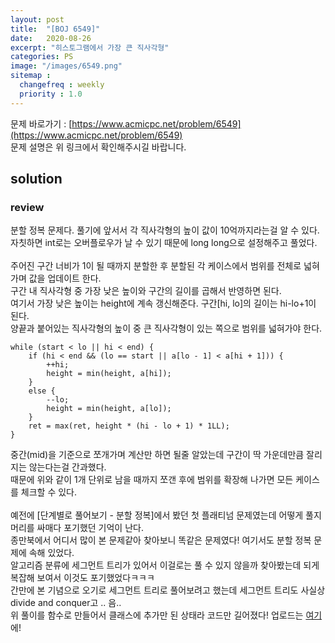 ```yaml
---
layout: post
title:  "[BOJ 6549]"
date:   2020-08-26
excerpt: "히스토그램에서 가장 큰 직사각형"
categories: PS
image: "/images/6549.png"
sitemap :
  changefreq : weekly
  priority : 1.0
---
```


문제 바로가기 : [https://www.acmicpc.net/problem/6549](https://www.acmicpc.net/problem/6549)<br>
문제 설명은 위 링크에서 확인해주시길 바랍니다.
<br>
## solution
<script src="https://gist.github.com/yooniversal/a7555d447e0d5f625576538c114c106c.js"></script>

### review
분할 정복 문제다. 풀기에 앞서서 각 직사각형의 높이 값이 10억까지라는걸 알 수 있다.<br>
자칫하면 int로는 오버플로우가 날 수 있기 때문에 long long으로 설정해주고 풀었다.<br>
<br>
주어진 구간 너비가 1이 될 때까지 분할한 후 분할된 각 케이스에서 범위를 전체로 넓혀가며 값을 업데이트 한다.<br>
구간 내 직사각형 중 가장 낮은 높이와 구간의 길이를 곱해서 반영하면 된다.<br>
여기서 가장 낮은 높이는 height에 계속 갱신해준다. 구간[hi, lo]의 길이는 hi-lo+1이 된다.<br>
양끝과 붙어있는 직사각형의 높이 중 큰 직사각형이 있는 쪽으로 범위를 넓혀가야 한다.<br>
```
while (start < lo || hi < end) {
    if (hi < end && (lo == start || a[lo - 1] < a[hi + 1])) {
        ++hi;
        height = min(height, a[hi]);
    }
    else {
        --lo;
        height = min(height, a[lo]);
    }
    ret = max(ret, height * (hi - lo + 1) * 1LL);
}
```
중간(mid)을 기준으로 쪼개가며 계산만 하면 될줄 알았는데 구간이 딱 가운데만큼 잘리지는 않는다는걸 간과했다.<br>
때문에 위와 같이 1개 단위로 남을 때까지 쪼갠 후에 범위를 확장해 나가면 모든 케이스를 체크할 수 있다.<br>
<br>
예전에 [단계별로 풀어보기 - 분할 정복]에서 봤던 첫 플래티넘 문제였는데 어떻게 풀지 머리를 싸매다 포기했던 기억이 난다.<br>
종만북에서 어디서 많이 본 문제같아 찾아보니 똑같은 문제였다! 여기서도 분할 정복 문제에 속해 있었다.<br>
알고리즘 분류에 세그먼트 트리가 있어서 이걸로는 풀 수 있지 않을까 찾아봤는데 되게 복잡해 보여서 이것도 포기했었다ㅋㅋㅋ<br>
간만에 본 기념으로 오기로 세그먼트 트리로 풀어보려고 했는데 세그먼트 트리도 사실상 divide and conquer고 .. 음..<br>
위 풀이를 함수로 만들어서 클래스에 추가만 된 상태라 코드만 길어졌다! 업로드는 [여기](https://gist.github.com/yooniversal/2b6964b52cd81838c888495dbac1eb82)에!<br>

<script src="https://utteranc.es/client.js"
        repo="yooniversal/blog-comments"
        issue-term="pathname"
        theme="github-light"
        crossorigin="anonymous"
        async>
</script>
